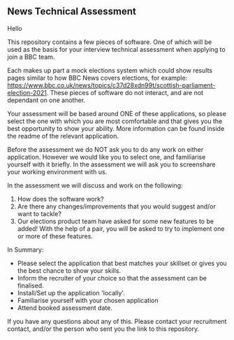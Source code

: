 News Technical Assessment
---

Hello

This repository contains a few pieces of software. One of which will be used as the basis for your interview technical assessment when applying to join a BBC team.

Each makes up part a mock elections system which could show results pages similar to how BBC News covers elections, for example: https://www.bbc.co.uk/news/topics/c37d28xdn99t/scottish-parliament-election-2021. These pieces of software do not interact, and are not dependant on one another.

Your assessment will be based around ONE of these applications, so please select the one with which you are most comfortable and that gives you the best opportunity to show your ability. More information can be found inside the readme of the relevant application.

Before the assessment we do NOT ask you to do any work on either application. However we would like you to select one, and familiarise yourself with it briefly. In the assessment we will ask you to screenshare your working environment with us.

In the assessment we will discuss and work on the following:

1) How does the software work?
2) Are there any changes/improvements that you would suggest and/or want to tackle?
3) Our elections product team have asked for some new features to be added! With the help of a pair, you will be asked to try to implement one or more of these features.

In Summary:

- Please select the application that best matches your skillset or gives you the best chance to show your skills.
- Inform the recruiter of your choice so that the assessment can be finalised.
- Install/Set up the application 'locally'.
- Familiarise yourself with your chosen application
- Attend booked assessment date.

If you have any questions about any of this. Please contact your recruitment contact, and/or the person who sent you the link to this repository.

